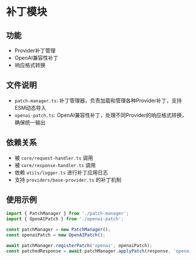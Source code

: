 # 补丁模块

## 功能
- Provider补丁管理
- OpenAI兼容性补丁
- 响应格式转换

## 文件说明
- `patch-manager.ts`: 补丁管理器，负责加载和管理各种Provider补丁，支持ESM动态导入
- `openai-patch.ts`: OpenAI兼容性补丁，处理不同Provider的响应格式转换，确保统一输出

## 依赖关系
- 被 `core/request-handler.ts` 调用
- 被 `core/response-handler.ts` 调用
- 依赖 `utils/logger.ts` 进行补丁应用日志
- 支持 `providers/base-provider.ts` 的补丁机制

## 使用示例
```typescript
import { PatchManager } from './patch-manager';
import { OpenAIPatch } from './openai-patch';

const patchManager = new PatchManager();
const openaiPatch = new OpenAIPatch();

await patchManager.registerPatch('openai', openaiPatch);
const patchedResponse = await patchManager.applyPatch(response, 'openai');
```